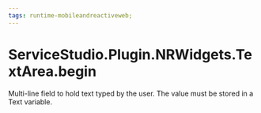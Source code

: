 ```yaml
---
tags: runtime-mobileandreactiveweb;
---
```


# ServiceStudio.Plugin.NRWidgets.TextArea.begin

Multi-line field to hold text typed by the user. The value must be stored in a Text variable.

